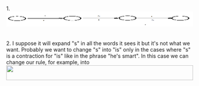 <html>
<body>
<br>
1.<br> <img src="./is.png" width="500" height="40"><br>
<br>
<br>2.
 I suppose it will expand "s" in all the words it sees it but it's not what we want. 
Probably we want to change "s" into "is" only in the cases where "s" is a contraction for "is" like in the phrase
"he's smart". In this case we can change our rule, for example, into <img src="./isnew.png" width="500" height="40"> 
<br>
<br><br>
</body>
<html>

